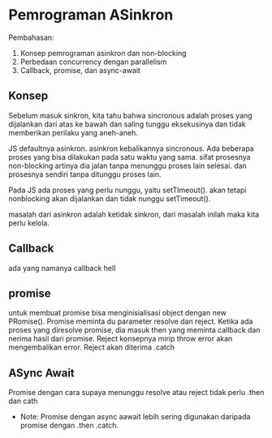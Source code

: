 # Pemrograman ASinkron

Pembahasan:

1. Konsep pemrograman asinkron dan non-blocking
2. Perbedaan concurrency dengan parallelism
3. Callback, promise, dan async-await

## Konsep

Sebelum masuk sinkron, kita tahu bahwa sincronous adalah proses yang dijalankan dari atas ke bawah dan saling tunggu eksekusinya dan tidak memberikan perilaku yang aneh-aneh.

JS defaultnya asinkron. asinkron kebalikannya sincronous. Ada beberapa proses yang bisa dilakukan pada satu waktu yang sama. sifat prosesnya non-blocking artinya dia jalan tanpa menunggu proses lain selesai. dan prosesnya sendiri tanpa ditunggu proses lain.

Pada JS ada proses yang perlu nunggu, yaitu setTImeout(). akan tetapi nonblocking akan dijalankan dan tidak nunggu setTimeout().

masalah dari asinkron adalah ketidak sinkron, dari masalah inilah maka kita perlu kelola.

## Callback

ada yang namanya callback hell

## promise

untuk membuat promise bisa menginisialisasi object dengan new PRomise(). Promise meminta du parameter resolve dan reject. Ketika ada proses yang diresolve promise, dia masuk then yang meminta callback dan nerima hasil dari promise. Reject konsepnya mirip throw error akan mengembalikan error. Reject akan diterima .catch

## ASync Await

Promise dengan cara supaya menunggu resolve atau reject tidak perlu .then dan cath

* Note: Promise dengan async aawait lebih sering digunakan daripada promise dengan .then .catch.



